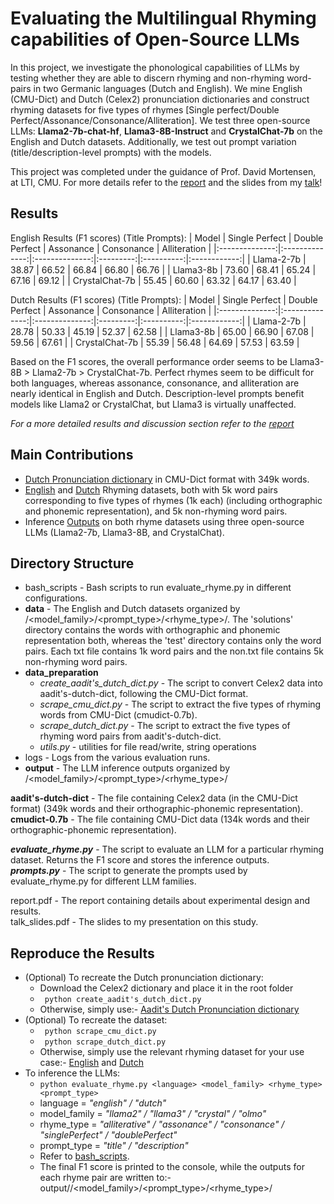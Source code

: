 # Evaluating the Multilingual Rhyming capabilities of Open-Source LLMs

In this project, we investigate the phonological capabilities of LLMs by testing whether they are able to discern rhyming and non-rhyming word-pairs in two Germanic languages (Dutch and English). We mine English (CMU-Dict) and Dutch (Celex2) pronunciation dictionaries and construct rhyming datasets for five types of rhymes [Single perfect/Double Perfect/Assonance/Consonance/Alliteration]. We test three open-source LLMs: **Llama2-7b-chat-hf**, **Llama3-8B-Instruct** and **CrystalChat-7b** on the English and Dutch datasets.  Additionally, we test out prompt variation (title/description-level prompts) with the models.

This project was completed under the guidance of Prof. David Mortensen, at LTI, CMU. For more details refer to the [report](https://github.com/Aadit3003/llm-rhyme/blob/85faec464d38443517b90497e032cf2f9bb28e9a/report.pdf) and the slides from my [talk](https://github.com/Aadit3003/llm-rhyme/blob/85faec464d38443517b90497e032cf2f9bb28e9a/talk_slides.pdf)!

## **Results**
English Results (F1 scores) (Title Prompts):
|      Model     | Single Perfect | Double Perfect | Assonance | Consonance | Alliteration |
|:--------------:|:--------------:|:--------------:|:---------:|:----------:|:------------:|
|   Llama-2-7b   |          38.87 |          66.52 |     66.84 |      66.80 |        66.76 |
|    Llama3-8b   |          73.60 |          68.41 |     65.24 |      67.16 |        69.12 |
| CrystalChat-7b |          55.45 |          60.60 |     63.32 |      64.17 |        63.40 |

Dutch Results (F1 scores) (Title Prompts):
|      Model     | Single Perfect | Double Perfect | Assonance | Consonance | Alliteration |
|:--------------:|:--------------:|:--------------:|:---------:|:----------:|:------------:|
|   Llama-2-7b   |          28.78 |          50.33 |     45.19 |      52.37 |        62.58 |
|    Llama3-8b   |          65.00 |          66.90 |     67.08 |      59.56 |        67.61 |
| CrystalChat-7b |          55.39 |          56.48 |     64.69 |      57.53 |        63.59 |

Based on the F1 scores, the overall performance order seems to be Llama3-8B > Llama2-7b > CrystalChat-7b. Perfect rhymes seem to be difficult for both languages, whereas assonance, consonance, and alliteration are nearly identical in English and Dutch. Description-level prompts benefit models like Llama2 or CrystalChat, but Llama3 is virtually unaffected.

_For a more detailed results and discussion section refer to the [report](https://github.com/Aadit3003/llm-rhyme/blob/85faec464d38443517b90497e032cf2f9bb28e9a/report.pdf)_

## **Main Contributions**
* [Dutch Pronunciation dictionary](https://github.com/Aadit3003/llm-rhyme/blob/85faec464d38443517b90497e032cf2f9bb28e9a/aadit's-dutch-dict) in CMU-Dict format with 349k words.
* [English](https://github.com/Aadit3003/llm-rhyme/tree/85faec464d38443517b90497e032cf2f9bb28e9a/data/english) and [Dutch](https://github.com/Aadit3003/llm-rhyme/tree/85faec464d38443517b90497e032cf2f9bb28e9a/data/dutch) Rhyming datasets, both with 5k word pairs corresponding to five types of rhymes (1k each) (including orthographic and phonemic representation), and 5k non-rhyming word pairs.
* Inference [Outputs](https://github.com/Aadit3003/llm-rhyme/tree/85faec464d38443517b90497e032cf2f9bb28e9a/output) on both rhyme datasets using three open-source LLMs (Llama2-7b, Llama3-8B, and CrystalChat).


## Directory Structure
* bash_scripts - Bash scripts to run evaluate_rhyme.py in different configurations.
* **data** - The English and Dutch datasets organized by <language>/<model_family>/<prompt_type>/<rhyme_type>/. The 'solutions' directory contains the words with orthographic and phonemic representation both, whereas the 'test' directory contains only the word pairs. Each txt file contains 1k word pairs and the non.txt file contains 5k non-rhyming word pairs.
* **data_preparation**
    * _create_aadit's_dutch_dict.py_ - The script to convert Celex2 data into aadit's-dutch-dict, following the CMU-Dict format.
    * _scrape_cmu_dict.py_ - The script to extract the five types of rhyming words from CMU-Dict (cmudict-0.7b).
    * _scrape_dutch_dict.py_ - The script to extract the five types of rhyming word pairs from aadit's-dutch-dict.
    * _utils.py_ - utilities for file read/write, string operations
* logs - Logs from the various evaluation runs.
* **output** - The LLM inference outputs organized by <language>/<model_family>/<prompt_type>/<rhyme_type>/

**aadit's-dutch-dict** - The file containing Celex2 data (in the CMU-Dict format) (349k words and their orthographic-phonemic representation).\
**cmudict-0.7b** - The file containing CMU-Dict data (134k words and their orthographic-phonemic representation).

**_evaluate_rhyme.py_** - The script to evaluate an LLM for a particular rhyming dataset. Returns the F1 score and stores the inference outputs. \
**_prompts.py_** - The script to generate the prompts used by evaluate_rhyme.py for different LLM families.


report.pdf - The report containing details about experimental design and results. \
talk_slides.pdf - The slides to my presentation on this study.

## Reproduce the Results

* (Optional) To recreate the Dutch pronunciation dictionary:
    * Download the Celex2 dictionary and place it in the root folder
    * ``` python create_aadit's_dutch_dict.py```
    * Otherwise, simply use:- [Aadit's Dutch Pronunciation dictionary](https://github.com/Aadit3003/llm-rhyme/blob/85faec464d38443517b90497e032cf2f9bb28e9a/aadit's-dutch-dict)
* (Optional) To recreate the dataset:
    *  ``` python scrape_cmu_dict.py```
    *  ``` python scrape_dutch_dict.py```
    *  Otherwise, simply use the relevant rhyming dataset for your use case:- [English](https://github.com/Aadit3003/llm-rhyme/tree/85faec464d38443517b90497e032cf2f9bb28e9a/data/english) and [Dutch](https://github.com/Aadit3003/llm-rhyme/tree/85faec464d38443517b90497e032cf2f9bb28e9a/data/dutch)
* To inference the LLMs:
    * ``` python evaluate_rhyme.py <language> <model_family> <rhyme_type> <prompt_type> ```
    *  language = _"english" / "dutch"_
    *  model_family = _"llama2" / "llama3" / "crystal" / "olmo"_
    *  rhyme_type = _"alliterative" / "assonance" / "consonance" / "singlePerfect" / "doublePerfect"_
    *  prompt_type = _"title" / "description"_
    * Refer to [bash_scripts](https://github.com/Aadit3003/llm-rhyme/tree/51dde68e3a068d624a5f32fa3477ee26e8aad44d/bash_scripts).
    * The final F1 score is printed to the console, while the outputs for each rhyme pair are written to:- output/<language>/<model_family>/<prompt_type>/<rhyme_type>/



